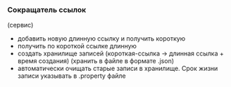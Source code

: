### Сокращатель ссылок

(сервис)

- добавить новую длинную ссылку и получить короткую
- получить по короткой ссылке длинную
- создать хранилище записей (короткая-ссылка -> длинная ссылка + время создания) (хранить в файле в формате .json)
- автоматически очищать старые записи в хранилище. Срок жизни записи указывать в .property файле

